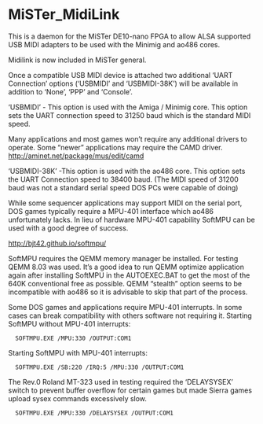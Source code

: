# MiSTer_MidiLink
This is a daemon for the MiSTer DE10-nano FPGA to allow ALSA supported USB MIDI adapters to be used with the Minimig and ao486 cores.

Midilink is now included in MiSTer general.

Once a compatible USB MIDI device is attached two additional ‘UART Connection’ options (‘USBMIDI’ and ‘USBMIDI-38K’) will be available in addition to ‘None’, ‘PPP’ and ‘Console’. 

‘USBMIDI’ - This option is used with the Amiga / Minimig core. This option sets the UART connection speed to 31250 baud which is the    standard MIDI speed.

Many applications and most games won’t require any additional drivers to operate. Some “newer” applications may require the CAMD driver. 
http://aminet.net/package/mus/edit/camd 

‘USBMIDI-38K’ -This option is used with the ao486 core. This option sets the UART Connection speed to 38400 baud. (The MIDI speed of 31200 baud was not a standard serial speed DOS PCs were capable of doing) 

While some sequencer applications may support MIDI on the serial port, DOS games typically require a MPU-401 interface which ao486 unfortunately lacks. In lieu of hardware MPU-401 capability SoftMPU can be used with a good degree of success.  

http://bjt42.github.io/softmpu/

SoftMPU requires the QEMM memory manager be installed. For testing QEMM 8.03 was used.  It’s a good idea to run QEMM optimize application again after installing SoftMPU in the AUTOEXEC.BAT to get the most of the 640K conventional free as possible.  QEMM “stealth” option seems to be incompatible with ao486 so it is advisable to skip that part of the process.

Some DOS games and applications require MPU-401 interrupts. In some cases can break compatibility with others software not requiring it. 
Starting SoftMPU without MPU-401 interrupts:
      
      SOFTMPU.EXE /MPU:330 /OUTPUT:COM1

Starting SoftMPU with MPU-401 interrupts:
      
      SOFTMPU.EXE /SB:220 /IRQ:5 /MPU:330 /OUTPUT:COM1  

The Rev.0 Roland MT-323 used in testing required the ‘DELAYSYSEX’ switch to prevent buffer overflow for certain games but made Sierra   games upload sysex commands excessively slow.  
    
      SOFTMPU.EXE /MPU:330 /DELAYSYSEX /OUTPUT:COM1


